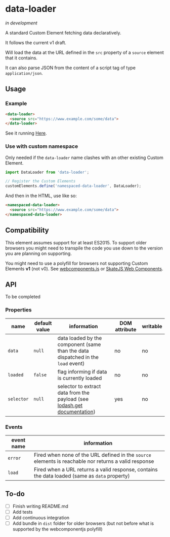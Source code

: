 data-loader
===========

_in development_

A standard Custom Element fetching data declaratively.

It follows the current v1 draft.

Will load the data at the URL defined in the `src` property of a
`source` element that it contains.

It can also parse JSON from the content of a script tag of type
`application/json`.

## Usage

### Example
```html
<data-loader>
  <source src="https://www.example.com/some/data">
</data-loader>
```
See it running [Here](https://ebi-ppf.github.io/data-loader/).

### Use with custom namespace

Only needed if the `data-loader` name clashes with an other existing
Custom Element.

```js
import DataLoader from 'data-loader';

// Register the Custom Elements
customElements.define('namespaced-data-loader', DataLoader);
```

And then in the HTML, use like so:

```html
<namespaced-data-loader>
  <source src="https://www.example.com/some/data">
</namespaced-data-loader>
```

## Compatibility

This element assumes support for at least ES2015.
To support older browsers you might need to transpile the code you use
down to the version you are planning on supporting.

You might need to use a polyfill for browsers not supporting Custom
Elements **v1** (not v0).
See [webcomponents.js](https://github.com/webcomponents/webcomponentsjs) or
[SkateJS Web Components](https://github.com/skatejs/web-components).

## API

To be completed

### Properties


|name|default value|information|DOM attribute|writable|
|----|-------------|-----------|-------------|--------|
|`data`|`null`|data loaded by the component (same than the data dispatched in the `load` event)|no|no|
|`loaded`|`false`|flag informing if data is currently loaded|no|no|
|`selector`|`null`|selector to extract data from the payload (see [lodash.get documentation](https://lodash.com/docs#get))|yes|no|

### Events

|event name|information|
|----------|-----------|
|`error`|Fired when none of the URL defined in the `source` elements is reachable nor returns a valid response|
|`load`|Fired when a URL returns a valid response, contains the data loaded (same as `data` property)|


## To-do

 - [ ] Finish writing README.md
 - [ ] Add tests
 - [ ] Add continuous integration
 - [ ] Add bundle in `dist` folder for older browsers (but not before what is supported by the webcomponentjs polyfill)
